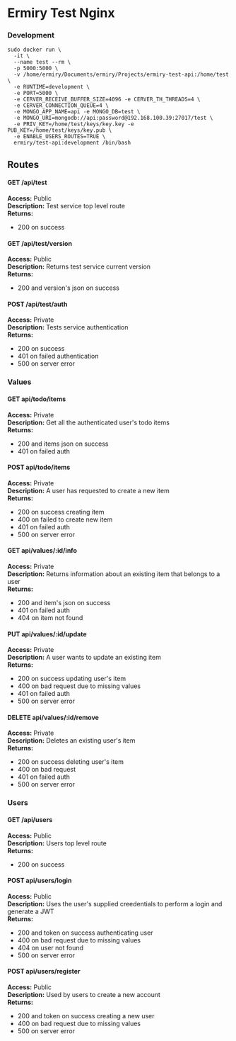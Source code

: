 # Ermiry Test Nginx

### Development
```
sudo docker run \
  -it \
  --name test --rm \
  -p 5000:5000 \
  -v /home/ermiry/Documents/ermiry/Projects/ermiry-test-api:/home/test \
  -e RUNTIME=development \
  -e PORT=5000 \
  -e CERVER_RECEIVE_BUFFER_SIZE=4096 -e CERVER_TH_THREADS=4 \
  -e CERVER_CONNECTION_QUEUE=4 \
  -e MONGO_APP_NAME=api -e MONGO_DB=test \
  -e MONGO_URI=mongodb://api:password@192.168.100.39:27017/test \
  -e PRIV_KEY=/home/test/keys/key.key -e PUB_KEY=/home/test/keys/key.pub \
  -e ENABLE_USERS_ROUTES=TRUE \
  ermiry/test-api:development /bin/bash
```

## Routes

#### GET /api/test
**Access:** Public \
**Description:** Test service top level route \
**Returns:**
  - 200 on success

#### GET /api/test/version
**Access:** Public \
**Description:** Returns test service current version \
**Returns:**
  - 200 and version's json on success

#### POST /api/test/auth
**Access:** Private \
**Description:** Tests service authentication \
**Returns:**
  - 200 on success
  - 401 on failed authentication
  - 500 on server error

### Values

#### GET api/todo/items
**Access:** Private \
**Description:** Get all the authenticated user's todo items \
**Returns:**
  - 200 and items json on success
  - 401 on failed auth

#### POST api/todo/items
**Access:** Private \
**Description:** A user has requested to create a new item \
**Returns:**
  - 200 on success creating item
  - 400 on failed to create new item
  - 401 on failed auth
  - 500 on server error

#### GET api/values/:id/info
**Access:** Private \
**Description:** Returns information about an existing item that belongs to a user \
**Returns:**
  - 200 and item's json on success
  - 401 on failed auth
  - 404 on item not found

#### PUT api/values/:id/update
**Access:** Private \
**Description:** A user wants to update an existing item \
**Returns:**
  - 200 on success updating user's item
  - 400 on bad request due to missing values
  - 401 on failed auth
  - 500 on server error

#### DELETE api/values/:id/remove
**Access:** Private \
**Description:** Deletes an existing user's item \
**Returns:**
  - 200 on success deleting user's item
  - 400 on bad request
  - 401 on failed auth
  - 500 on server error

### Users

#### GET /api/users
**Access:** Public \
**Description:** Users top level route \
**Returns:**
  - 200 on success

#### POST api/users/login
**Access:** Public \
**Description:** Uses the user's supplied creedentials to perform a login and generate a JWT \
**Returns:**
  - 200 and token on success authenticating user
  - 400 on bad request due to missing values
  - 404 on user not found
  - 500 on server error

#### POST api/users/register
**Access:** Public \
**Description:** Used by users to create a new account \
**Returns:**
  - 200 and token on success creating a new user
  - 400 on bad request due to missing values
  - 500 on server error

